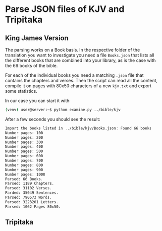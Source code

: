 # Parse JSON files of KJV and Tripitaka

## King James Version

The parsing works on a Book basis. In the respective folder of the translation you want to investigate you need a file `Books.json` that lists all the different books that are combined into your library, as is the case with the 66 books of the bible.

For each of the individual books you need a matching `.json` file that contains the chapters and verses. Then the script can read all the content, compile it on pages with 80x50 characters of a new `kjv.txt` and export some statistics. 

In our case you can start it with

``` sh
(venv) user@server:~$ python examine.py ../bible/kjv
```

After a few seconds you should see the result:

``` sh
Import the books listed in ../bible/kjv/Books.json: Found 66 books
Number pages: 100
Number pages: 200
Number pages: 300
Number pages: 400
Number pages: 500
Number pages: 600
Number pages: 700
Number pages: 800
Number pages: 900
Number pages: 1000
Parsed: 66 Books.
Parsed: 1189 Chapters.
Parsed: 31102 Verses.
Parded: 35049 Sentences.
Parsed: 790573 Words.
Parsed: 3223201 Letters.
Parsed: 1062 Pages 80x50.
```

## Tripitaka
